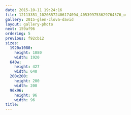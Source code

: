 ```yaml
---
date: 2015-10-11 19:24:16
file: 12113351_10208572406174094_405399753629764576_o
gallery: 2015-glen-clova-david
layout: gallery-photo
next: 159af96
ordering: 5
previous: f92cb12
sizes:
  1920x1080:
    height: 1080
    width: 1920
  640w:
    height: 427
    width: 640
  200x200:
    height: 200
    width: 200
  96x96:
    height: 96
    width: 96
title: 
---
```

